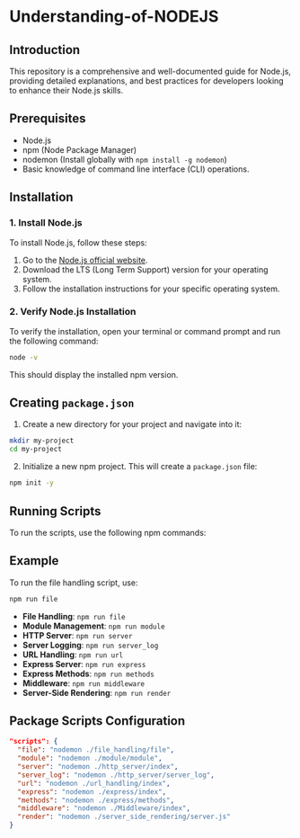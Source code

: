 # Understanding-of-NODEJS

## Introduction

This repository is a comprehensive and well-documented guide for Node.js, providing detailed explanations, and best practices for developers looking to enhance their Node.js skills.

## Prerequisites
- Node.js
- npm (Node Package Manager)
- nodemon (Install globally with `npm install -g nodemon`)
- Basic knowledge of command line interface (CLI) operations.

## Installation

### 1. Install Node.js

To install Node.js, follow these steps:

1. Go to the [Node.js official website](https://nodejs.org/).
2. Download the LTS (Long Term Support) version for your operating system.
3. Follow the installation instructions for your specific operating system.

### 2. Verify Node.js Installation

To verify the installation, open your terminal or command prompt and run the following command:

```bash
node -v
```
This should display the installed npm version.

## Creating `package.json`

1. Create a new directory for your project and navigate into it:

```bash
mkdir my-project
cd my-project
```
2. Initialize a new npm project. This will create a `package.json` file:

```bash
npm init -y
```
## Running Scripts
To run the scripts, use the following npm commands:

## Example
To run the file handling script, use:
```sh
npm run file
```

- **File Handling**: `npm run file`
- **Module Management**: `npm run module`
- **HTTP Server**: `npm run server`
- **Server Logging**: `npm run server_log`
- **URL Handling**: `npm run url`
- **Express Server**: `npm run express`
- **Express Methods**: `npm run methods`
- **Middleware**: `npm run middleware`
- **Server-Side Rendering**: `npm run render`

## Package Scripts Configuration
```json
"scripts": {
  "file": "nodemon ./file_handling/file",
  "module": "nodemon ./module/module",
  "server": "nodemon ./http_server/index",
  "server_log": "nodemon ./http_server/server_log",
  "url": "nodemon ./url_handling/index",
  "express": "nodemon ./express/index",
  "methods": "nodemon ./express/methods",
  "middleware": "nodemon ./Middleware/index",
  "render": "nodemon ./server_side_rendering/server.js"
}
```
